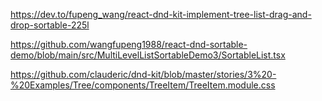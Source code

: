 https://dev.to/fupeng_wang/react-dnd-kit-implement-tree-list-drag-and-drop-sortable-225l

https://github.com/wangfupeng1988/react-dnd-sortable-demo/blob/main/src/MultiLevelListSortableDemo3/SortableList.tsx

https://github.com/clauderic/dnd-kit/blob/master/stories/3%20-%20Examples/Tree/components/TreeItem/TreeItem.module.css
